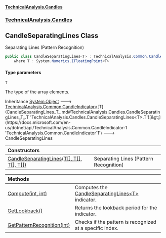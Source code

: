 #### [TechnicalAnalysis.Candles](Atypical.TechnicalAnalysis.Candles.md 'Atypical.TechnicalAnalysis.Candles')
### [TechnicalAnalysis.Candles](Atypical.TechnicalAnalysis.Candles.md#TechnicalAnalysis.Candles 'TechnicalAnalysis.Candles')

## CandleSeparatingLines<T> Class

Separating Lines (Pattern Recognition)

```csharp
public class CandleSeparatingLines<T> : TechnicalAnalysis.Common.CandleIndicator<T>
    where T : System.Numerics.IFloatingPoint<T>
```
#### Type parameters

<a name='TechnicalAnalysis.Candles.CandleSeparatingLines_T_.T'></a>

`T`

The type of the array elements.

Inheritance [System.Object](https://docs.microsoft.com/en-us/dotnet/api/System.Object 'System.Object') &#129106; [TechnicalAnalysis.Common.CandleIndicator&lt;](https://docs.microsoft.com/en-us/dotnet/api/TechnicalAnalysis.Common.CandleIndicator-1 'TechnicalAnalysis.Common.CandleIndicator`1')[T](CandleSeparatingLines_T_.md#TechnicalAnalysis.Candles.CandleSeparatingLines_T_.T 'TechnicalAnalysis.Candles.CandleSeparatingLines<T>.T')[&gt;](https://docs.microsoft.com/en-us/dotnet/api/TechnicalAnalysis.Common.CandleIndicator-1 'TechnicalAnalysis.Common.CandleIndicator`1') &#129106; CandleSeparatingLines<T>

| Constructors | |
| :--- | :--- |
| [CandleSeparatingLines(T[], T[], T[], T[])](CandleSeparatingLines_T_.CandleSeparatingLines(T[],T[],T[],T[]).md 'TechnicalAnalysis.Candles.CandleSeparatingLines<T>.CandleSeparatingLines(T[], T[], T[], T[])') | Separating Lines (Pattern Recognition) |

| Methods | |
| :--- | :--- |
| [Compute(int, int)](CandleSeparatingLines_T_.Compute(int,int).md 'TechnicalAnalysis.Candles.CandleSeparatingLines<T>.Compute(int, int)') | Computes the [CandleSeparatingLines&lt;T&gt;](CandleSeparatingLines_T_.md 'TechnicalAnalysis.Candles.CandleSeparatingLines<T>') indicator. |
| [GetLookback()](CandleSeparatingLines_T_.GetLookback().md 'TechnicalAnalysis.Candles.CandleSeparatingLines<T>.GetLookback()') | Returns the lookback period for the indicator. |
| [GetPatternRecognition(int)](CandleSeparatingLines_T_.GetPatternRecognition(int).md 'TechnicalAnalysis.Candles.CandleSeparatingLines<T>.GetPatternRecognition(int)') | Checks if the pattern is recognized at a specific index. |
